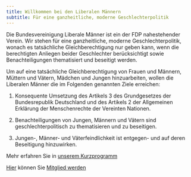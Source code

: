 ```yaml
---
title: Willkommen bei den Liberalen Männern
subtitle: Für eine ganzheitliche, moderne Geschlechterpolitik
---
```


Die Bundesvereinigung Liberale Männer ist ein der FDP nahestehender Verein.
Wir stehen für eine ganzheitliche, moderne Geschlechterpolitik, wonach es tatsächliche Gleichberechtigung nur geben kann, wenn die berechtigten Anliegen beider Geschlechter berücksichtigt sowie Benachteiligungen thematisiert und beseitigt werden.

Um auf eine tatsächliche Gleichberechtigung von Frauen und Männern, Müttern und Vätern, Mädchen und Jungen hinzuarbeiten, wollen die Liberalen Männer die im Folgenden genannten Ziele erreichen:

1. Konsequente Umsetzung des Artikels 3 des Grundgesetzes der Bundesrepublik Deutschland und des Artikels 2 der Allgemeinen Erklärung der Menschenrechte der Vereinten Nationen.

2. Benachteiligungen von Jungen, Männern und Vätern sind geschlechterpolitisch zu thematisieren und zu beseitigen.

3. Jungen-, Männer- und Väterfeindlichkeit ist entgegen- und auf deren Beseitigung hinzuwirken.

Mehr erfahren Sie in [unserem Kurzprogramm](/menu/kurzprogramm)

[Hier](/menu/mitgliedschaft) können Sie [Mitglied werden](/menu/mitgliedschaft)
